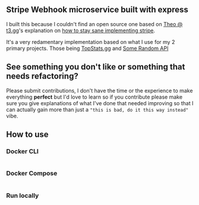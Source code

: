 ## Stripe Webhook microservice built with express

I built this because I couldn't find an open source one based on [Theo @ t3.gg](https://t3.gg)'s explanation on [how to stay sane implementing stripe](https://github.com/t3dotgg/stripe-recommendations).

It's a very redamentary implementation based on what I use for my 2 primary projects. Those being [TopStats.gg](https://topstats.gg) and [Some Random API](https://some-random-api.com)

## See something you don't like or something that needs refactoring?

Please submit contributions, I don't have the time or the experience to make everything **perfect** but I'd love to learn so if you contribute please make sure you give explanations of what I've done that needed improving so that I can actually gain more than just a `"this is bad, do it this way instead"` vibe.

## How to use

### Docker CLI

```cli

```

### Docker Compose

```cli

```

### Run locally

```cli

```